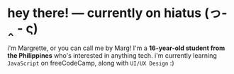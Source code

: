 # hey there! — currently on hiatus (っ- ‸ - ς)
i'm Margrette, or you can call me by Marg! I'm a **16-year-old student from the Philippines** who's interested in anything tech. i'm currently learning `JavaScript` on freeCodeCamp, along with `UI/UX Design` :)
